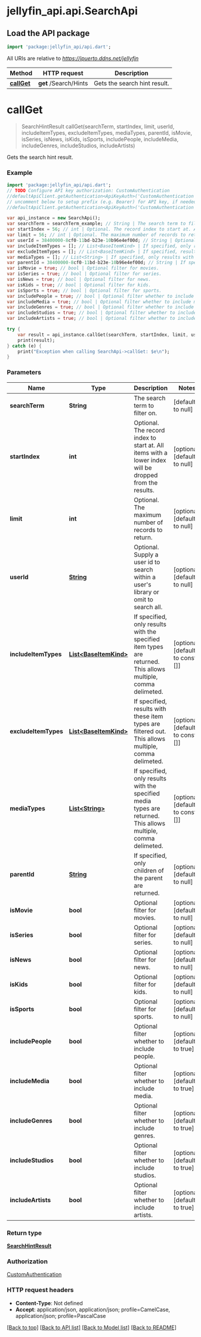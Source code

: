 # jellyfin_api.api.SearchApi

## Load the API package
```dart
import 'package:jellyfin_api/api.dart';
```

All URIs are relative to *https://jpuerto.ddns.net/jellyfin*

Method | HTTP request | Description
------------- | ------------- | -------------
[**callGet**](SearchApi.md#callGet) | **get** /Search/Hints | Gets the search hint result.


# **callGet**
> SearchHintResult callGet(searchTerm, startIndex, limit, userId, includeItemTypes, excludeItemTypes, mediaTypes, parentId, isMovie, isSeries, isNews, isKids, isSports, includePeople, includeMedia, includeGenres, includeStudios, includeArtists)

Gets the search hint result.

### Example 
```dart
import 'package:jellyfin_api/api.dart';
// TODO Configure API key authorization: CustomAuthentication
//defaultApiClient.getAuthentication<ApiKeyAuth>('CustomAuthentication').apiKey = 'YOUR_API_KEY';
// uncomment below to setup prefix (e.g. Bearer) for API key, if needed
//defaultApiClient.getAuthentication<ApiKeyAuth>('CustomAuthentication').apiKeyPrefix = 'Bearer';

var api_instance = new SearchApi();
var searchTerm = searchTerm_example; // String | The search term to filter on.
var startIndex = 56; // int | Optional. The record index to start at. All items with a lower index will be dropped from the results.
var limit = 56; // int | Optional. The maximum number of records to return.
var userId = 38400000-8cf0-11bd-b23e-10b96e4ef00d; // String | Optional. Supply a user id to search within a user's library or omit to search all.
var includeItemTypes = []; // List<BaseItemKind> | If specified, only results with the specified item types are returned. This allows multiple, comma delimeted.
var excludeItemTypes = []; // List<BaseItemKind> | If specified, results with these item types are filtered out. This allows multiple, comma delimeted.
var mediaTypes = []; // List<String> | If specified, only results with the specified media types are returned. This allows multiple, comma delimeted.
var parentId = 38400000-8cf0-11bd-b23e-10b96e4ef00d; // String | If specified, only children of the parent are returned.
var isMovie = true; // bool | Optional filter for movies.
var isSeries = true; // bool | Optional filter for series.
var isNews = true; // bool | Optional filter for news.
var isKids = true; // bool | Optional filter for kids.
var isSports = true; // bool | Optional filter for sports.
var includePeople = true; // bool | Optional filter whether to include people.
var includeMedia = true; // bool | Optional filter whether to include media.
var includeGenres = true; // bool | Optional filter whether to include genres.
var includeStudios = true; // bool | Optional filter whether to include studios.
var includeArtists = true; // bool | Optional filter whether to include artists.

try { 
    var result = api_instance.callGet(searchTerm, startIndex, limit, userId, includeItemTypes, excludeItemTypes, mediaTypes, parentId, isMovie, isSeries, isNews, isKids, isSports, includePeople, includeMedia, includeGenres, includeStudios, includeArtists);
    print(result);
} catch (e) {
    print("Exception when calling SearchApi->callGet: $e\n");
}
```

### Parameters

Name | Type | Description  | Notes
------------- | ------------- | ------------- | -------------
 **searchTerm** | **String**| The search term to filter on. | [default to null]
 **startIndex** | **int**| Optional. The record index to start at. All items with a lower index will be dropped from the results. | [optional] [default to null]
 **limit** | **int**| Optional. The maximum number of records to return. | [optional] [default to null]
 **userId** | [**String**](.md)| Optional. Supply a user id to search within a user&#39;s library or omit to search all. | [optional] [default to null]
 **includeItemTypes** | [**List&lt;BaseItemKind&gt;**](BaseItemKind.md)| If specified, only results with the specified item types are returned. This allows multiple, comma delimeted. | [optional] [default to const []]
 **excludeItemTypes** | [**List&lt;BaseItemKind&gt;**](BaseItemKind.md)| If specified, results with these item types are filtered out. This allows multiple, comma delimeted. | [optional] [default to const []]
 **mediaTypes** | [**List&lt;String&gt;**](String.md)| If specified, only results with the specified media types are returned. This allows multiple, comma delimeted. | [optional] [default to const []]
 **parentId** | [**String**](.md)| If specified, only children of the parent are returned. | [optional] [default to null]
 **isMovie** | **bool**| Optional filter for movies. | [optional] [default to null]
 **isSeries** | **bool**| Optional filter for series. | [optional] [default to null]
 **isNews** | **bool**| Optional filter for news. | [optional] [default to null]
 **isKids** | **bool**| Optional filter for kids. | [optional] [default to null]
 **isSports** | **bool**| Optional filter for sports. | [optional] [default to null]
 **includePeople** | **bool**| Optional filter whether to include people. | [optional] [default to true]
 **includeMedia** | **bool**| Optional filter whether to include media. | [optional] [default to true]
 **includeGenres** | **bool**| Optional filter whether to include genres. | [optional] [default to true]
 **includeStudios** | **bool**| Optional filter whether to include studios. | [optional] [default to true]
 **includeArtists** | **bool**| Optional filter whether to include artists. | [optional] [default to true]

### Return type

[**SearchHintResult**](SearchHintResult.md)

### Authorization

[CustomAuthentication](../README.md#CustomAuthentication)

### HTTP request headers

 - **Content-Type**: Not defined
 - **Accept**: application/json, application/json; profile=CamelCase, application/json; profile=PascalCase

[[Back to top]](#) [[Back to API list]](../README.md#documentation-for-api-endpoints) [[Back to Model list]](../README.md#documentation-for-models) [[Back to README]](../README.md)

